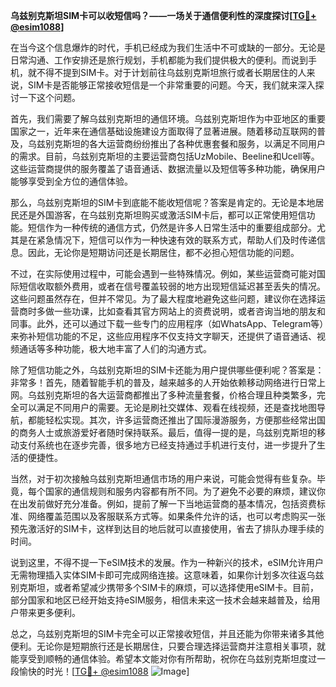 **乌兹别克斯坦SIM卡可以收短信吗？——一场关于通信便利性的深度探讨[[TG💪+ @esim1088](https://t.me/s/esim1088)]**

在当今这个信息爆炸的时代，手机已经成为我们生活中不可或缺的一部分。无论是日常沟通、工作安排还是旅行规划，手机都能为我们提供极大的便利。而说到手机，就不得不提到SIM卡。对于计划前往乌兹别克斯坦旅行或者长期居住的人来说，SIM卡是否能够正常接收短信是一个非常重要的问题。今天，我们就来深入探讨一下这个问题。

首先，我们需要了解乌兹别克斯坦的通信环境。乌兹别克斯坦作为中亚地区的重要国家之一，近年来在通信基础设施建设方面取得了显著进展。随着移动互联网的普及，乌兹别克斯坦的各大运营商纷纷推出了各种优惠套餐和服务，以满足不同用户的需求。目前，乌兹别克斯坦的主要运营商包括UzMobile、Beeline和Ucell等。这些运营商提供的服务覆盖了语音通话、数据流量以及短信等多种功能，确保用户能够享受到全方位的通信体验。

那么，乌兹别克斯坦的SIM卡到底能不能收短信呢？答案是肯定的。无论是本地居民还是外国游客，在乌兹别克斯坦购买或激活SIM卡后，都可以正常使用短信功能。短信作为一种传统的通信方式，仍然是许多人日常生活中的重要组成部分。尤其是在紧急情况下，短信可以作为一种快速有效的联系方式，帮助人们及时传递信息。因此，无论你是短期访问还是长期居住，都不必担心短信功能的问题。

不过，在实际使用过程中，可能会遇到一些特殊情况。例如，某些运营商可能对国际短信收取额外费用，或者在信号覆盖较弱的地方出现短信延迟甚至丢失的情况。这些问题虽然存在，但并不常见。为了最大程度地避免这些问题，建议你在选择运营商时多做一些功课，比如查看其官方网站上的资费说明，或者咨询当地的朋友和同事。此外，还可以通过下载一些专门的应用程序（如WhatsApp、Telegram等）来弥补短信功能的不足，这些应用程序不仅支持文字聊天，还提供了语音通话、视频通话等多种功能，极大地丰富了人们的沟通方式。

除了短信功能之外，乌兹别克斯坦的SIM卡还能为用户提供哪些便利呢？答案是：非常多！首先，随着智能手机的普及，越来越多的人开始依赖移动网络进行日常上网。乌兹别克斯坦的各大运营商都推出了多种流量套餐，价格合理且种类繁多，完全可以满足不同用户的需要。无论是刷社交媒体、观看在线视频，还是查找地图导航，都能轻松实现。其次，许多运营商还推出了国际漫游服务，方便那些经常出国的商务人士或旅游爱好者随时保持联系。最后，值得一提的是，乌兹别克斯坦的移动支付系统也在逐步完善，很多地方已经支持通过手机进行支付，进一步提升了生活的便捷性。

当然，对于初次接触乌兹别克斯坦通信市场的用户来说，可能会觉得有些复杂。毕竟，每个国家的通信规则和服务内容都有所不同。为了避免不必要的麻烦，建议你在出发前做好充分准备。例如，提前了解一下当地运营商的基本情况，包括资费标准、网络覆盖范围以及客服联系方式等。如果条件允许的话，也可以考虑购买一张预先激活好的SIM卡，这样到达目的地后就可以直接使用，省去了排队办理手续的时间。

说到这里，不得不提一下eSIM技术的发展。作为一种新兴的技术，eSIM允许用户无需物理插入实体SIM卡即可完成网络连接。这意味着，如果你计划多次往返乌兹别克斯坦，或者希望减少携带多个SIM卡的麻烦，可以选择使用eSIM卡。目前，部分国家和地区已经开始支持eSIM服务，相信未来这一技术会越来越普及，给用户带来更多便利。

总之，乌兹别克斯坦的SIM卡完全可以正常接收短信，并且还能为你带来诸多其他便利。无论你是短期旅行还是长期居住，只要合理选择运营商并注意相关事项，就能享受到顺畅的通信体验。希望本文能对你有所帮助，祝你在乌兹别克斯坦度过一段愉快的时光！[[TG💪+ @esim1088](https://t.me/s/esim1088) ![Image](https://i.postimg.cc/4NQfJmqS/Snipaste-2025-05-13-00-14-12.png)]
